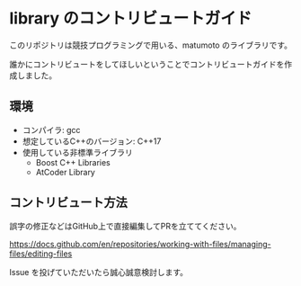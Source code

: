 # library のコントリビュートガイド

このリポジトリは競技プログラミングで用いる、matumoto のライブラリです。

誰かにコントリビュートをしてほしいということでコントリビュートガイドを作成しました。


## 環境
- コンパイラ: gcc
- 想定しているC++のバージョン: C++17
- 使用している非標準ライブラリ
  - Boost C++ Libraries
  - AtCoder Library


## コントリビュート方法
誤字の修正などはGitHub上で直接編集してPRを立ててください。

https://docs.github.com/en/repositories/working-with-files/managing-files/editing-files


Issue を投げていただいたら誠心誠意検討します。
